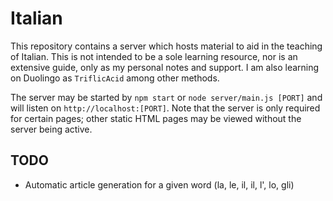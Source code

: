 # Italian

This repository contains a server which hosts material to aid in the teaching of Italian. This is not intended to be a sole learning resource, nor is an extensive guide, only as my personal notes and support. I am also learning on Duolingo as `TriflicAcid` among other methods.

The server may be started by `npm start` or `node server/main.js [PORT]` and will listen on `http://localhost:[PORT]`. Note that the server is only required for certain pages; other static HTML pages may be viewed without the server being active.

## TODO
- Automatic article generation for a given word (la, le, il, il, l', lo, gli)